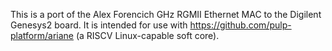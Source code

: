 This is a port of the Alex Forencich GHz RGMII Ethernet MAC to the Digilent Genesys2 board.
It is intended for use with https://github.com/pulp-platform/ariane (a RISCV Linux-capable soft core).
